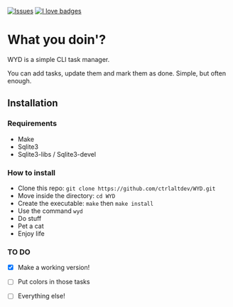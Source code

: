 [![Issues](https://img.shields.io/github/issues/ctrlaltdev/WYD.svg?style=flat-square)](https://github.com/ctrlaltdev/WYD/issues)
[![I love badges](https://img.shields.io/badge/I%20love-badges-FF00FF.svg?style=flat-square)](https://shields.io)

# What you doin'?
WYD is a simple CLI task manager.

You can add tasks, update them and mark them as done. Simple, but often enough. 

## Installation
### Requirements
* Make
* Sqlite3
* Sqlite3-libs / Sqlite3-devel

### How to install
* Clone this repo: ```git clone https://github.com/ctrlaltdev/WYD.git```
* Move inside the directory: ```cd WYD```
* Create the executable: ```make``` then ```make install```
* Use the command `wyd`
* Do stuff
* Pet a cat
* Enjoy life

### TO DO
* [x] Make a working version!
* [ ] Put colors in those tasks
* [ ] Everything else!

